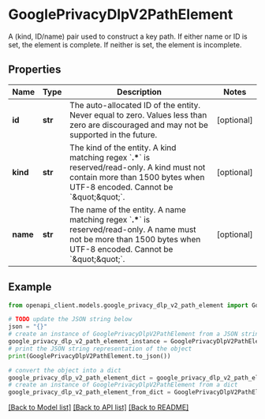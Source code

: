 # GooglePrivacyDlpV2PathElement

A (kind, ID/name) pair used to construct a key path. If either name or ID is set, the element is complete. If neither is set, the element is incomplete.

## Properties

Name | Type | Description | Notes
------------ | ------------- | ------------- | -------------
**id** | **str** | The auto-allocated ID of the entity. Never equal to zero. Values less than zero are discouraged and may not be supported in the future. | [optional] 
**kind** | **str** | The kind of the entity. A kind matching regex &#x60;__.*__&#x60; is reserved/read-only. A kind must not contain more than 1500 bytes when UTF-8 encoded. Cannot be &#x60;\&quot;\&quot;&#x60;. | [optional] 
**name** | **str** | The name of the entity. A name matching regex &#x60;__.*__&#x60; is reserved/read-only. A name must not be more than 1500 bytes when UTF-8 encoded. Cannot be &#x60;\&quot;\&quot;&#x60;. | [optional] 

## Example

```python
from openapi_client.models.google_privacy_dlp_v2_path_element import GooglePrivacyDlpV2PathElement

# TODO update the JSON string below
json = "{}"
# create an instance of GooglePrivacyDlpV2PathElement from a JSON string
google_privacy_dlp_v2_path_element_instance = GooglePrivacyDlpV2PathElement.from_json(json)
# print the JSON string representation of the object
print(GooglePrivacyDlpV2PathElement.to_json())

# convert the object into a dict
google_privacy_dlp_v2_path_element_dict = google_privacy_dlp_v2_path_element_instance.to_dict()
# create an instance of GooglePrivacyDlpV2PathElement from a dict
google_privacy_dlp_v2_path_element_from_dict = GooglePrivacyDlpV2PathElement.from_dict(google_privacy_dlp_v2_path_element_dict)
```
[[Back to Model list]](../README.md#documentation-for-models) [[Back to API list]](../README.md#documentation-for-api-endpoints) [[Back to README]](../README.md)


